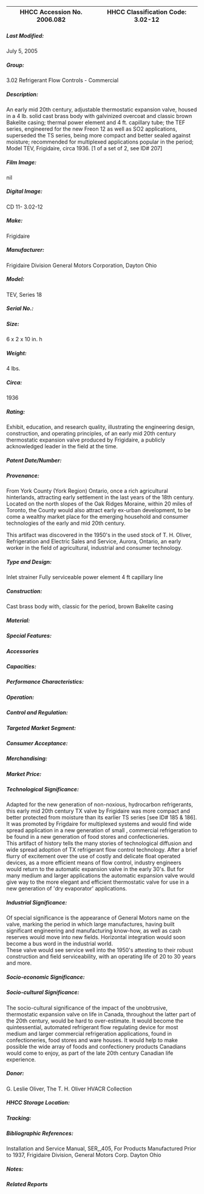 | **HHCC Accession No. 2006.082** |**HHCC Classification Code:  3.02-12**|
| ----------- | ----------- |

##### Last Modified:
July 5, 2005

##### Group:
3.02 Refrigerant Flow Controls - Commercial

##### Description:
An early mid 20th century, adjustable thermostatic expansion valve, housed in a 4 lb. solid cast brass body with galvinized overcoat and classic brown Bakelite casing; thermal power element and 4 ft. capillary tube; the TEF series, engineered for the new Freon 12 as well as SO2 applications, superseded the TS series, being more compact and better sealed against moisture; recommended for multiplexed applications popular in the period; Model TEV, Frigidaire, circa 1936. [1 of a set of 2, see ID# 207]

##### Film Image:
nil

##### Digital Image:
CD 11- 3.02-12

##### Make:
Frigidaire

##### Manufacturer:
Frigidaire Division General Motors Corporation, Dayton Ohio

##### Model:
TEV, Series 18

##### Serial No.:


##### Size:
6 x 2 x 10 in. h

##### Weight:
4 lbs.

##### Circa:
1936

##### Rating:
Exhibit, education, and research quality, illustrating the engineering design, construction, and operating principles, of an early mid 20th century thermostatic expansion valve produced by Frigidaire, a publicly acknowledged leader in the field at the time.

##### Patent Date/Number:


##### Provenance:
From York County (York Region) Ontario, once a rich agricultural hinterlands, attracting early settlement in the last years of the 18th century. Located on the north slopes of the Oak Ridges Moraine, within 20 miles of Toronto, the County would also attract early ex-urban development, to be come a wealthy market place for the emerging household and consumer technologies of the early and mid 20th century. 

This artifact was discovered in the 1950's in the used stock of T. H. Oliver, Refrigeration and Electric Sales and Service, Aurora, Ontario, an early worker in the field of agricultural, industrial and consumer technology.

##### Type and Design:
Inlet strainer
Fully serviceable power element
4 ft capillary line

##### Construction:
Cast brass body with, classic for the period, brown Bakelite casing

##### Material:


##### Special Features:


##### Accessories


##### Capacities:


##### Performance Characteristics:


##### Operation:


##### Control and Regulation:


##### Targeted Market Segment:


##### Consumer Acceptance:


##### Merchandising:


##### Market Price:


##### Technological Significance:
Adapted for the new generation of non-noxious, hydrocarbon refrigerants, this early mid 20th century TX valve by Frigidaire was more compact and better protected from moisture than its earlier TS series [see ID# 185 & 186]. It was promoted by Frigdaire for multiplexed systems and would find wide spread application in a new generation of small , commercial refrigeration to be found in a new generation of food stores and confectioneries.  
This artifact of history tells the many stories of  technological diffusion and wide spread adoption of TX refrigerant flow control technology. After a brief flurry of excitement over the use of costly and delicate float operated devices, as a more efficient means of flow control, industry engineers would return to the automatic expansion valve in the early 30's. But for many medium and larger applications the automatic expansion valve would give way to the more elegant and efficient thermostatic valve for use in a new generation of 'dry evaporator' applications.

##### Industrial Significance:
Of special significance is the appearance of General Motors name on the valve, marking the period in which large manufactures, having built significant engineering and manufacturing know-how, as well as cash reserves would move into new fields. Horizontal integration would soon become a bus word in the industrial world.   
These valve would see service well into the 1950's attesting to their robust construction and field serviceability, with an operating life of 20 to 30 years and more.

##### Socio-economic Significance:


##### Socio-cultural Significance:
The socio-cultural significance of the impact of the unobtrusive, thermostatic  expansion valve on life in Canada, throughout the latter part of the 20th century, would be hard to over-estimate. 
It would become the quintessential, automated refrigerant flow regulating device for most medium and larger commercial refrigeration applications, found in confectioneries, food stores and ware houses. It would help to make possible the wide array of foods and confectionery products Canadians would come to enjoy, as part of the late 20th century Canadian life experience.

##### Donor:
G. Leslie Oliver, The T. H. Oliver HVACR Collection

##### HHCC Storage Location:


##### Tracking:


##### Bibliographic References:
Installation and Service Manual, SER,_405, For Products Manufactured Prior to 1937, Frigidaire Division, General Motors Corp. Dayton Ohio

##### Notes:


##### Related Reports

